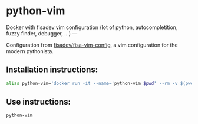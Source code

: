 python-vim
==========

Docker with fisadev vim configuration (lot of python, autocompletition, fuzzy finder, debugger, ...) —

Configuration from [fisadev/fisa-vim-config](https://github.com/fisadev/fisa-vim-config "fisa-vim-config"), a vim configuration for the modern pythonista.

Installation instructions:
--------------------------
```bash
alias python-vim='docker run -it --name='python-vim $pwd' --rm -v $(pwd):/src fedeg/python-vim:latest'
```

Use instructions:
-----------------
```bash
python-vim
```
